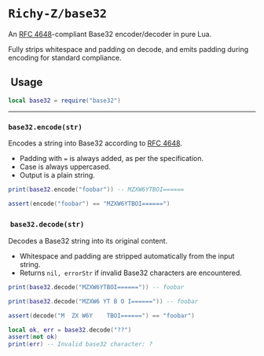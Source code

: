 # `Richy-Z/base32`

An [RFC 4648](https://datatracker.ietf.org/doc/html/rfc4648)-compliant Base32 encoder/decoder in pure Lua.

Fully strips whitespace and padding on decode, and emits padding during encoding for standard compliance.

##  Usage

```lua
local base32 = require("base32")
```

---

### `base32.encode(str)`

Encodes a string into Base32 according to [RFC 4648](https://datatracker.ietf.org/doc/html/rfc4648).

- Padding with `=` is always added, as per the specification.
- Case is always uppercased.
- Output is a plain string.

```lua
print(base32.encode("foobar")) -- MZXW6YTBOI======

assert(encode("foobar") == "MZXW6YTBOI======")
```

###  `base32.decode(str)`

Decodes a Base32 string into its original content.

- Whitespace and padding are stripped automatically from the input string.
- Returns `nil, errorStr` if invalid Base32 characters are encountered.

```lua
print(base32.decode("MZXW6YTBOI======")) -- foobar

print(base32.decode("MZXW6 YT B O I======")) -- foobar

assert(decode("M  ZX W6Y    TBOI======") == "foobar")

local ok, err = base32.decode("??")
assert(not ok)
print(err) -- Invalid base32 character: ?
```
